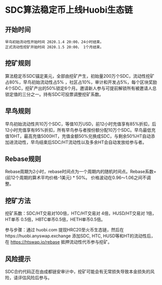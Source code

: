 
# SDC算法稳定币上线Huobi生态链 

## 开始时间

	早鸟初始流动性开始时间 2020.1.4 20:00，24小时结束。
	正式流动性挖矿开始时间 2020.1.5 20:00， 1个月结束。

## 挖矿规则

算法稳定币SDC锚定美元，全部由挖矿产生，初始量200万个SDC，流动性挖矿占80%，早鸟初始流动性占5% ，社区占10%，审计和开发占5%，每个区块奖励4个SDC，挖矿产出的50%锁定6个月。邀请新人参与可提前解锁所有被邀请人总锁定值的三分之一。持有SDC可投票调整挖矿系数。

## 早鸟规则

早鸟初始流动性共10万个SDC，等值10万USD，前12小时充值享有85%折扣，后12小时充值享有95%折扣，所有早鸟参与者按份额分配10万个SDC。早鸟最低充值10HT，最高充值5000HT，充值金额50%兑换成SDC，与剩余50%HT自动添加进流动性，早鸟结束后SDC/HT流动性以及多余HT会自动发放给参与者。

## Rebase规则

Rebase周期为2小时，rebase时间点为一个周期内的随机时间点。Rebase系数=(前12个周期的算术平均价格-1美元) * 50%。 价格波动在0.96～1.06之间不调整。
	
## 挖矿方法

挖矿系数：SDC/HT交易对100倍，HTC/HT交易对 4倍，HUSD/HT交易对 1倍，HT单币 0.5倍，HBTC单币0.5倍，HETH单币0.5倍。 

参与步骤：通过 huobi.com 提现HRC20至火币生态链，然后在https://huobi.anyswap.exchange 添加SDC, HTC, HUSD等和HT的流动性后，在 https://htswap.io/rebase 抵押流动性代币参与挖矿。

## 风险提示

SDC合约代码正在由成都链安审计中，挖矿可能会有无常损失导致本金损失的风险，请评估风险后参与。
